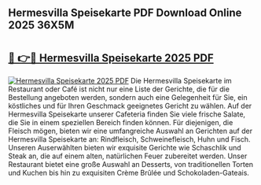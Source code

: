 ## Hermesvilla Speisekarte PDF Download Online 2025 36X5M

# <h2><a href="http://gc7io3.nevu.top/?p=Hermesvilla+Speisekarte">🔗 👉🔴 Hermesvilla Speisekarte 2025 PDF</a></h2>

[![Hermesvilla Speisekarte 2025 PDF](https://i.imgur.com/dBaPXMq.png)](http://gc7io3.nevu.top/?p=Hermesvilla+Speisekarte)
Die Hermesvilla Speisekarte im Restaurant oder Café ist nicht nur eine Liste der Gerichte, die für die Bestellung angeboten werden, sondern auch eine Gelegenheit für Sie, ein köstliches und für Ihren Geschmack geeignetes Gericht zu wählen. Auf der Hermesvilla Speisekarte unserer Cafeteria finden Sie viele frische Salate, die Sie in einem speziellen Bereich finden können. Für diejenigen, die Fleisch mögen, bieten wir eine umfangreiche Auswahl an Gerichten auf der Hermesvilla Speisekarte an: Rindfleisch, Schweinefleisch, Huhn und Fisch. Unseren Auserwählten bieten wir exquisite Gerichte wie Schaschlik und Steak an, die auf einem alten, natürlichen Feuer zubereitet werden. Unser Restaurant bietet eine große Auswahl an Desserts, von traditionellen Torten und Kuchen bis hin zu exquisiten Crème Brûlée und Schokoladen-Gateais.
